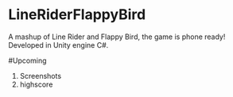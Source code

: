 # LineRiderFlappyBird
A mashup of Line Rider and Flappy Bird, the game is phone ready! Developed in Unity engine C#.

#Upcoming

1. Screenshots
2. highscore

